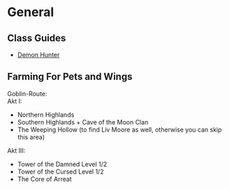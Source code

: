 # General
## Class Guides
* [Demon Hunter](demonhunter.md)

## Farming For Pets and Wings
Goblin-Route:  
Akt I:
* Northern Highlands
* Southern Highlands + Cave of the Moon Clan
* The Weeping Hollow (to find Liv Moore as well, otherwise you can skip this area)

Akt III:
* Tower of the Damned Level 1/2
* Tower of the Cursed Level 1/2
* The Core of Arreat
